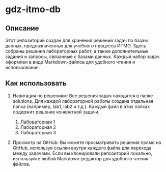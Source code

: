 # gdz-itmo-db
## Описание
Этот репозиторий создан для хранения решений задач по базам данных, предназначенных для учебного процесса ИТМО. Здесь собраны решения лабораторных работ, а также дополнительные задания и запросы, связанные с базами данных. Каждый набор задач оформлен в виде Markdown-файлов для удобного чтения и использования.

## Как использовать
1. Навигация по решениям: Все решения задач находятся в папке solutions. Для каждой лабораторной работы создана отдельная папка (например, lab1, lab2 и т.д.). Каждый файл в этих папках содержит решение конкретной задачи.

    1. [Лабораторная 1](./solutions/lab-1/README.md)
    2. Лабораторная 2
    3. Лабораторная 3

2. Просмотр на GitHub: Вы можете просматривать решения прямо на GitHub, используя ссылки внутри каждого файла для перехода между задачами. Если вы клонировали репозиторий локально, используйте любой Markdown-редактор для удобного чтения файлов.
